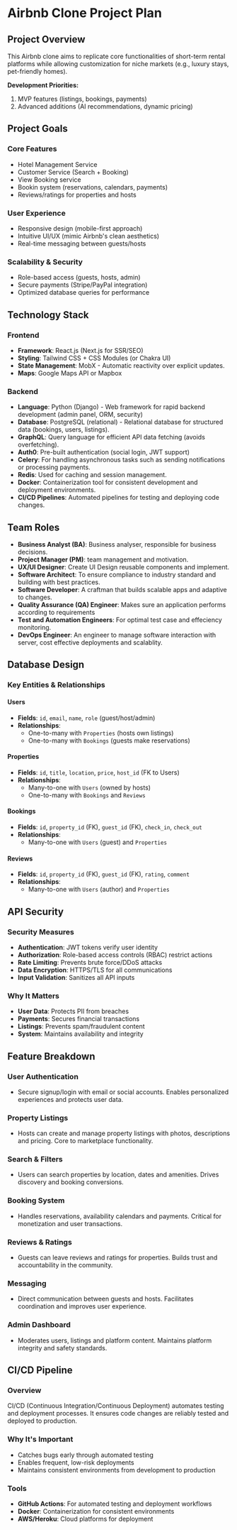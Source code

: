 # Airbnb Clone Project Plan


## Project Overview

This Airbnb clone aims to replicate core functionalities of short-term rental platforms while allowing customization for niche markets (e.g., luxury stays, pet-friendly homes).

**Development Priorities:**

1. MVP features (listings, bookings, payments)
2. Advanced additions (AI recommendations, dynamic pricing)

## Project Goals

### Core Features
- Hotel Management Service
- Customer Service (Search + Booking)
- View Booking service
- Bookin system (reservations, calendars, payments)
- Reviews/ratings for properties and hosts

### User Experience
- Responsive design (mobile-first approach)
- Intuitive UI/UX (mimic Airbnb's clean aesthetics)
- Real-time messaging between guests/hosts

### Scalability & Security
- Role-based access (guests, hosts, admin)
- Secure payments (Stripe/PayPal integration)
- Optimized database queries for performance

## Technology Stack

### Frontend
- **Framework**: React.js (Next.js for SSR/SEO)
- **Styling**: Tailwind CSS + CSS Modules (or Chakra UI)
- **State Management**: MobX - Automatic reactivity over explicit updates.
- **Maps**: Google Maps API or Mapbox

### Backend
- **Language**: Python (Django) - Web framework for rapid backend development (admin panel, ORM, security)
- **Database**: PostgreSQL (relational) - Relational database for structured data (bookings, users, listings).
- **GraphQL**: Query language for efficient API data fetching (avoids overfetching).
- **Auth0**: Pre-built authentication (social login, JWT support)
- **Celery**: For handling asynchronous tasks such as sending notifications or processing payments.
- **Redis**: Used for caching and session management.
- **Docker**: Containerization tool for consistent development and deployment environments.
- **CI/CD Pipelines**: Automated pipelines for testing and deploying code changes.

## Team Roles
- **Business Analyst (BA)**: Business analyser, responsible for business decisions.
- **Project Manager (PM)**: team management and motivation.
- **UX/UI Designer**: Create UI Design reusable components and implement.
- **Software Architect**: To ensure compliance to industry standard and building with best practices.
- **Software Developer**: A craftman that builds scalable apps and adaptive to changes.
- **Quality Assurance (QA) Engineer**: Makes sure an application performs according to requirements
- **Test and Automation Engineers**: For optimal test case and effeciency monitoring.
- **DevOps Engineer**: An engineer to manage software interaction with server, cost effective deployments and scalablity.


## Database Design

### Key Entities & Relationships

#### Users
- **Fields**: `id`, `email`, `name`, `role` (guest/host/admin)  
- **Relationships**:  
  - One-to-many with `Properties` (hosts own listings)  
  - One-to-many with `Bookings` (guests make reservations)  

#### Properties
- **Fields**: `id`, `title`, `location`, `price`, `host_id` (FK to Users)  
- **Relationships**:  
  - Many-to-one with `Users` (owned by hosts)  
  - One-to-many with `Bookings` and `Reviews`  

#### Bookings
- **Fields**: `id`, `property_id` (FK), `guest_id` (FK), `check_in`, `check_out`  
- **Relationships**:  
  - Many-to-one with `Users` (guest) and `Properties`  

#### Reviews
- **Fields**: `id`, `property_id` (FK), `guest_id` (FK), `rating`, `comment`  
- **Relationships**:  
  - Many-to-one with `Users` (author) and `Properties`  

## API Security

### Security Measures
- **Authentication**: JWT tokens verify user identity
- **Authorization**: Role-based access controls (RBAC) restrict actions
- **Rate Limiting**: Prevents brute force/DDoS attacks
- **Data Encryption**: HTTPS/TLS for all communications
- **Input Validation**: Sanitizes all API inputs

### Why It Matters
- **User Data**: Protects PII from breaches
- **Payments**: Secures financial transactions
- **Listings**: Prevents spam/fraudulent content
- **System**: Maintains availability and integrity

## Feature Breakdown

### User Authentication
- Secure signup/login with email or social accounts. Enables personalized experiences and protects user data.

### Property Listings
- Hosts can create and manage property listings with photos, descriptions and pricing. Core to marketplace functionality.

### Search & Filters
- Users can search properties by location, dates and amenities. Drives discovery and booking conversions.

### Booking System
- Handles reservations, availability calendars and payments. Critical for monetization and user transactions.

### Reviews & Ratings
- Guests can leave reviews and ratings for properties. Builds trust and accountability in the community.

### Messaging
- Direct communication between guests and hosts. Facilitates coordination and improves user experience.

### Admin Dashboard
- Moderates users, listings and platform content. Maintains platform integrity and safety standards.

## CI/CD Pipeline

### Overview
CI/CD (Continuous Integration/Continuous Deployment) automates testing and deployment processes. It ensures code changes are reliably tested and deployed to production.

### Why It's Important
- Catches bugs early through automated testing  
- Enables frequent, low-risk deployments  
- Maintains consistent environments from development to production  

### Tools  
- **GitHub Actions**: For automated testing and deployment workflows  
- **Docker**: Containerization for consistent environments  
- **AWS/Heroku**: Cloud platforms for deployment  